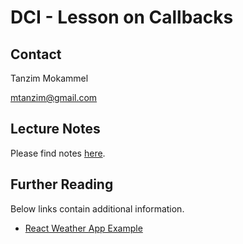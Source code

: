 # DCI - Lesson on Callbacks

## Contact 

Tanzim Mokammel

mtanzim@gmail.com

## Lecture Notes

Please find notes [here]().

## Further Reading

Below links contain additional information.

- [React Weather App Example](https://github.com/mtanzim/react-weather-app)